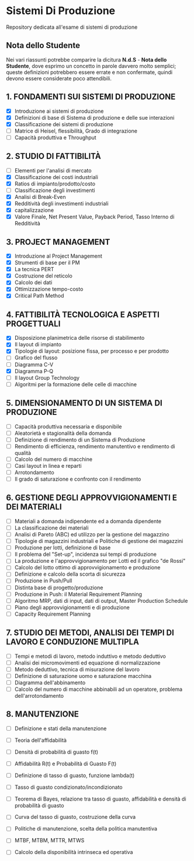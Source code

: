 # Sistemi Di Produzione
Repository dedicata all'esame di sistemi di produzione

## Nota dello Studente

Nei vari riassunti potrebbe comparire la dicitura  **N.d.S** - **Nota dello Studente**, dove esprimo un concetto in parole davvero molto semplici; queste definizioni potrebbero essere errate e non confermate, quindi devono essere considerate poco attendibili.

## 1. FONDAMENTI SUI SISTEMI DI PRODUZIONE
- [x] Introduzione ai sistemi di produzione
- [x] Definizioni di base di Sistema di produzione e delle sue interazioni
- [x] Classificazione dei sistemi di produzione
- [ ] Matrice di Heisel, flessibilità, Grado di integrazione
- [ ] Capacità produttiva e Throughput

## 2. STUDIO DI FATTIBILITÀ
- [ ] Elementi per l'analisi di mercato
- [x] Classificazione dei costi industriali
- [x] Ratios di impianto/prodotto/costo
- [ ] Classificazione degli investimenti
- [x] Analisi di Break-Even
- [x] Redditività degli investimenti industriali 
- [x] capitalizzazione
- [x] Valore Finale, Net Present Value, Payback Period, Tasso Interno di Redditività

## 3. PROJECT MANAGEMENT
- [x] Introduzione al Project Management
- [x] Strumenti di base per il PM
- [x] La tecnica PERT
- [x] Costruzione del reticolo
- [x] Calcolo dei dati
- [x] Ottimizzazione tempo-costo
- [x] Critical Path Method

## 4. FATTIBILITÀ TECNOLOGICA E ASPETTI PROGETTUALI
- [x] Disposizione planimetrica delle risorse di stabilimento
- [x] Il layout di impianto
- [x] Tipologie di layout: posizione fissa, per processo e per prodotto
- [ ] Grafico del flusso
- [ ] Diagramma C-V
- [x] Diagramma P-Q
- [ ] Il layout Group Technology
- [ ] Algoritmi per la formazione delle celle di macchine

## 5. DIMENSIONAMENTO DI UN SISTEMA DI PRODUZIONE
- [ ] Capacità produttiva necessaria e disponibile
- [ ] Aleatorietà e stagionalità della domanda
- [ ] Definizione di rendimento di un Sistema di Produzione
- [ ] Rendimento di efficienza, rendimento manutentivo e rendimento di qualità
- [ ] Calcolo del numero di macchine
- [ ] Casi layout in linea e reparti
- [ ] Arrotondamento
- [ ] Il grado di saturazione e confronto con il rendimento

## 6. GESTIONE DEGLI APPROVVIGIONAMENTI E DEI MATERIALI
- [ ] Materiali a domanda indipendente ed a domanda dipendente
- [ ] La classificazione dei materiali
- [ ] Analisi di Pareto (ABC) ed utilizzo per la gestione del magazzino
- [ ] Tipologie di magazzini industriali e Politiche di gestione dei magazzini
- [ ] Produzione per lotti, definizione di base
- [ ] Il problema del "Set-up", incidenza sui tempi di produzione
- [ ] La produzione e l'approvvigionamento per Lotti ed il grafico "de Rossi"
- [ ] Calcolo del lotto ottimo di approvvigionamento e produzione
- [ ] Definizione e calcolo della scorta di sicurezza
- [ ] Produzione in Push/Pull
- [ ] Distinta base di progetto/produzione
- [ ] Produzione in Push: il Material Requirement Planning
- [ ] Algoritmo MRP, dati di input, dati di output, Master Production Schedule
- [ ] Piano degli approvvigionamenti e di produzione
- [ ] Capacity Requirement Planning

## 7. STUDIO DEI METODI, ANALISI DEI TEMPI DI LAVORO E CONDUZIONE MULTIPLA
- [ ] Tempi e metodi di lavoro, metodo induttivo e metodo deduttivo
- [ ] Analisi dei micromovimenti ed equazione di normalizzazione
- [ ] Metodo deduttivo, tecnica di misurazione del lavoro
- [ ] Definizione di saturazione uomo e saturazione macchina
- [ ] Diagramma dell'abbinamento
- [ ] Calcolo del numero di macchine abbinabili ad un operatore, problema dell'arrotondamento

## 8. MANUTENZIONE
- [ ] Definizione e stati della manutenzione
- [ ] Teoria dell'affidabilità
- [ ] Densità di probabilità di guasto f(t)
- [ ] Affidabilità R(t) e Probabilità di Guasto F(t)
- [ ] Definizione di tasso di guasto, funzione lambda(t)
- [ ] Tasso di guasto condizionato/incondizionato
- [ ] Teorema di Bayes, relazione tra tasso di guasto, affidabilità e densità di probabilità di guasto
- [ ] Curva del tasso di guasto, costruzione della curva
- [ ] Politiche di manutenzione, scelta della politica manutentiva
- [ ] MTBF, MTBM, MTTR, MTWS
- [ ] Calcolo della disponibilità intrinseca ed operativa

